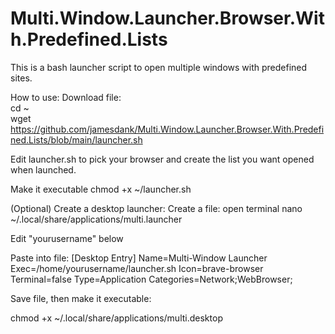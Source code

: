 # Multi.Window.Launcher.Browser.With.Predefined.Lists
This is a bash launcher script to open multiple windows with predefined sites.

How to use:
Download file:</br>
cd ~</br>
wget https://github.com/jamesdank/Multi.Window.Launcher.Browser.With.Predefined.Lists/blob/main/launcher.sh

Edit launcher.sh to pick your browser and create the list you want opened when launched.

Make it executable
chmod +x ~/launcher.sh

(Optional) Create a desktop launcher:
Create a file:
open terminal
nano ~/.local/share/applications/multi.launcher

Edit "yourusername" below

Paste into file:
[Desktop Entry]
Name=Multi-Window Launcher
Exec=/home/yourusername/launcher.sh
Icon=brave-browser
Terminal=false
Type=Application
Categories=Network;WebBrowser;

Save file, then make it executable:

chmod +x ~/.local/share/applications/multi.desktop

